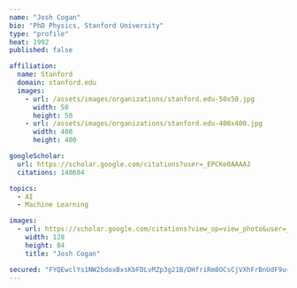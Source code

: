 ```yaml
---
name: "Josh Cogan"
bio: "PhD Physics, Stanford University"
type: "profile"
heat: 1992
published: false

affiliation:
  name: Stanford
  domain: stanford.edu
  images:
    - url: /assets/images/organizations/stanford.edu-50x50.jpg
      width: 50
      height: 50
    - url: /assets/images/organizations/stanford.edu-400x400.jpg
      width: 400
      height: 400

googleScholar:
  url: https://scholar.google.com/citations?user=_EPCKe0AAAAJ
  citations: 140604

topics:
  - AI
  - Machine Learning

images:
  - url: https://scholar.google.com/citations?view_op=view_photo&user=_EPCKe0AAAAJ&citpid=2
    width: 128
    height: 84
    title: "Josh Cogan"

secured: "FYQEwclYs1NW2bdoxBxsKbFDLvMZp3g21B/DHfriRm8OCsCjVXhFrBnUdF9u+Pi1D9yXpJzHKHM+XocZmw5DKXuKoSOtKfW3fn7CDnnRlK/bldnpxXJCYlrjWqvgTpBn5JbBiwE4Am53XFl1dWDcgq4qU76JKI2AOSNoDI+dwWRWS+RqyH/0Gi8lRsN5NUNbN1SFjBHdQ6H5R0H1zc+IupxCp3yU1gcB5THqXXKzHBbvGyHJ+xaGZg2f1qIrpON80/mzGH+PghsAgYtbzmRFqQ==;5y7EyArFR4qaxshN8nDpiA=="
---
```


